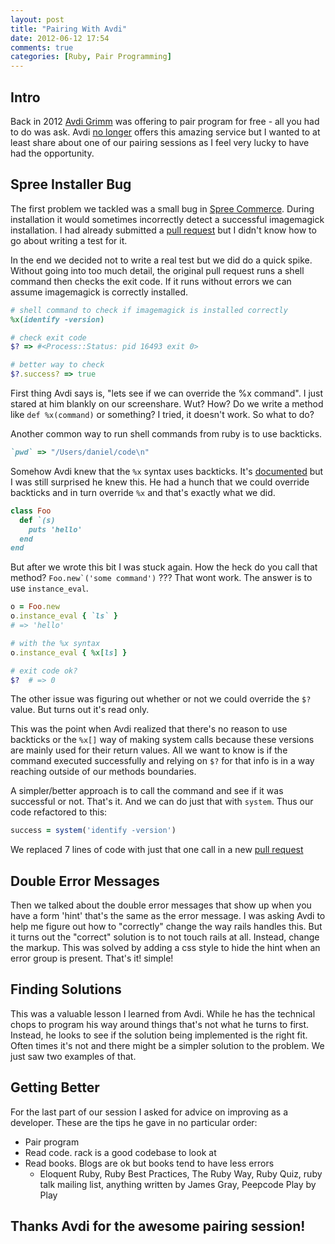 ```yaml
---
layout: post
title: "Pairing With Avdi"
date: 2012-06-12 17:54
comments: true
categories: [Ruby, Pair Programming]
---
```


## Intro

Back in 2012 [Avdi Grimm](http://devblog.avdi.org/) was offering to pair program
for free - all you had to do was ask. Avdi [no longer](http://devblog.avdi.org/2013/02/19/taking-a-break-from-pair-programming/)
offers this amazing service but I wanted to at least share about one of our pairing
sessions as I feel very lucky to have had the opportunity.

##  Spree Installer Bug

The first problem we tackled was a small bug in [Spree Commerce](https://github.com/spree/spree).
During installation it would sometimes incorrectly detect a successful imagemagick
installation.  I had already submitted
a [pull request](https://github.com/spree/spree/pull/1533) but I didn't know
how to go about writing a test for it.

In the end we decided not to write a real test but we did do a quick spike.
Without going into too much detail, the original
pull request runs a shell command then checks the exit code. If it runs without
errors we can assume imagemagick is correctly installed.

``` ruby
# shell command to check if imagemagick is installed correctly
%x(identify -version)

# check exit code
$? => #<Process::Status: pid 16493 exit 0>

# better way to check
$?.success? => true
```

First thing Avdi says is, "lets see if we can override the %x command". I just
stared at him blankly on our screenshare. Wut? How? Do we write a method like
`def %x(command)` or something? I tried, it doesn't work. So what to do?

Another common way to run shell commands from ruby is to use backticks.

```ruby
`pwd` => "/Users/daniel/code\n"
```

Somehow Avdi knew that the `%x` syntax uses backticks. It's [documented](http://ruby-doc.org/core-2.0/Kernel.html#method-i-60)
but I was still surprised he knew this. He had a hunch that we could override
backticks and in turn override `%x` and that's exactly what we did.

``` ruby
class Foo
  def `(s)
    puts 'hello'
  end
end
```

But after we wrote this bit I was stuck again. How the heck do you call that
method? ``Foo.new`('some command')`` ??? That wont work. The answer is to use
`instance_eval`.

``` ruby
o = Foo.new
o.instance_eval { `ls` }
# => 'hello'

# with the %x syntax
o.instance_eval { %x[ls] }

# exit code ok?
$?  # => 0
```

The other issue was figuring out whether or not we could override the `$?`
value. But turns out it's read only.

This was the point when Avdi realized that there's no reason
to use backticks or the `%x[]` way of making system calls because these
versions are mainly used for their return values. All we want to know is if the
command executed successfully and relying on
`$?` for that info is in a way reaching outside of our methods boundaries.

A simpler/better approach is to call the command and see if
it was successful or not. That's it. And we can do just that with `system`. Thus our
code refactored to this:

``` ruby
success = system('identify -version')
```

We replaced 7 lines of code with just that one call in a new
[pull request](https://github.com/spree/spree/pull/1660/files)

## Double Error Messages

Then we talked about the double error messages that show up when you have a form 'hint'
that's the same as the error message. I was asking Avdi to help me figure out
how to "correctly" change the way rails handles this. But it turns out the
"correct" solution is to not touch rails at all. Instead, change the markup.
This was solved by adding a css style to hide the hint when an error
group is present. That's it! simple!

## Finding Solutions

This was a valuable lesson I learned from Avdi. While he has the technical chops
to program his way around things that's not what he turns to first.
Instead, he looks to see if the solution being implemented is the right fit.
Often times it's not and there might be a simpler solution to the problem. We just
saw two examples of that.

## Getting Better

For the last part of our session I asked for advice on improving as a developer.
These are the tips he gave in no particular order:

* Pair program
* Read code. rack is a good codebase to look at
* Read books. Blogs are ok but books tend to have less errors
  * Eloquent Ruby, Ruby Best Practices, The Ruby Way, Ruby Quiz,
    ruby talk mailing list, anything written by James Gray,
    Peepcode Play by Play

## Thanks Avdi for the awesome pairing session!
